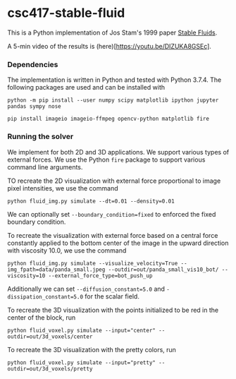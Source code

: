 # csc417-stable-fluid

This is a Python implementation of Jos Stam's 1999 paper [Stable Fluids](https://graphics.stanford.edu/courses/cs448-01-spring/papers/stam.pdf).

A 5-min video of the results is (here)[https://youtu.be/DIZUKA8GSEc].

### Dependencies

The implementation is written in Python and tested with Python 3.7.4. The following packages are used and can be installed with

    python -m pip install --user numpy scipy matplotlib ipython jupyter pandas sympy nose

    pip install imageio imageio-ffmpeg opencv-python matplotlib fire


### Running the solver

We implement for both 2D and 3D applications. We support various types of external forces. We use the Python `fire` package to support various command line arguments.

TO recreate the 2D visualization with external force proportional to image pixel intensities, we use the command

    python fluid_img.py simulate --dt=0.01 --density=0.01

We can optionally set `--boundary_condition=fixed` to enforced the fixed boundary condition.

To recreate the visualization with external force based on a central force constantly applied to the bottom center of the image in the upward direction with viscosity 10.0, we use the command

    python fluid_img.py simulate --visualize_velocity=True --img_fpath=data/panda_small.jpeg --outdir=out/panda_small_vis10_bot/ --viscosity=10 --external_force_type=bot_push_up

Additionally we can set `--diffusion_constant=5.0` and `-dissipation_constant=5.0` for the scalar field.

To recreate the 3D visualization with the points initialized to be red in the center of the block, run

    python fluid_voxel.py simulate --input="center" --outdir=out/3d_voxels/center

To recreate the 3D visualization with the pretty colors, run

    python fluid_voxel.py simulate --input="pretty" --outdir=out/3d_voxels/pretty
